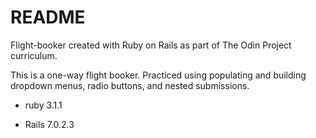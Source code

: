 # README

Flight-booker created with Ruby on Rails as part of The Odin Project curriculum.

This is a one-way flight booker. Practiced using populating and building dropdown menus, radio buttons, and nested submissions.

* ruby 3.1.1

* Rails 7.0.2.3
